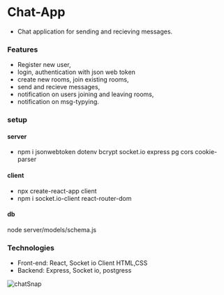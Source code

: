 # Chat-App

- Chat application for sending and recieving messages.

### Features

- Register new user,
- login, authentication with json web token
- create new rooms, join existing rooms,
- send and recieve messages,
- notification on users joining and leaving rooms,
- notification on msg-typying.

### setup

#### server

- npm i jsonwebtoken dotenv bcrypt socket.io express pg cors cookie-parser

#### client

- npx create-react-app client
- npm i socket.io-client react-router-dom

#### db

node server/models/schema.js

### Technologies

- Front-end: React, Socket io Client HTML,CSS
- Backend: Express, Socket io, postgress

![chatSnap](https://user-images.githubusercontent.com/90732088/212546070-98f5c3b9-fa37-49f7-8195-70f7f8fe98eb.png)
